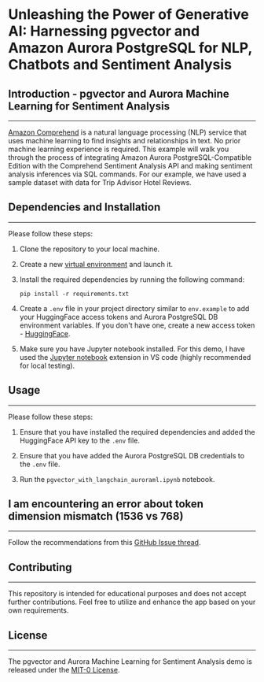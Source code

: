 # Unleashing the Power of Generative AI: Harnessing pgvector and Amazon Aurora PostgreSQL for NLP, Chatbots and Sentiment Analysis

## Introduction - pgvector and Aurora Machine Learning for Sentiment Analysis
------------
[Amazon Comprehend](https://aws.amazon.com/comprehend/) is a natural language processing (NLP) service that uses machine learning to find insights and relationships in text. No prior machine learning experience is required. This example will walk you through the process of integrating Amazon Aurora PostgreSQL-Compatible Edition with the Comprehend Sentiment Analysis API and making sentiment analysis inferences via SQL commands. For our example, we have used a sample dataset with data for Trip Advisor Hotel Reviews.

## Dependencies and Installation
----------------------------
Please follow these steps:

1. Clone the repository to your local machine.

2. Create a new [virtual environment](https://docs.python.org/3/library/venv.html#module-venv) and launch it.

3. Install the required dependencies by running the following command:
   ```
   pip install -r requirements.txt
   ```

4. Create a `.env` file in your project directory similar to `env.example` to add your HuggingFace access tokens and Aurora PostgreSQL DB environment variables. If you don't have one, create a new access token - [HuggingFace](https://huggingface.co/settings/tokens).

5. Make sure you have Jupyter notebook installed. For this demo, I have used the [Jupyter notebook](https://marketplace.visualstudio.com/items?itemName=ms-toolsai.jupyter) extension in VS code (highly recommended for local testing). 

## Usage
-----
Please follow these steps:

1. Ensure that you have installed the required dependencies and added the HuggingFace API key to the `.env` file.

2. Ensure that you have added the Aurora PostgreSQL DB credentials to the `.env` file.

3. Run the `pgvector_with_langchain_auroraml.ipynb` notebook.

## I am encountering an error about token dimension mismatch (1536 vs 768)
-----
Follow the recommendations from this [GitHub Issue thread](https://github.com/hwchase17/langchain/issues/2219).

## Contributing
------------
This repository is intended for educational purposes and does not accept further contributions. Feel free to utilize and enhance the app based on your own requirements.

## License
-------
The pgvector and Aurora Machine Learning for Sentiment Analysis demo is released under the [MIT-0 License](https://spdx.org/licenses/MIT-0.html).
